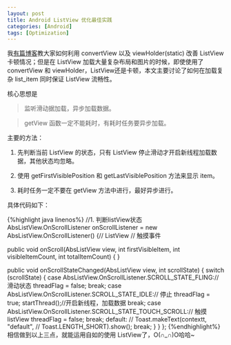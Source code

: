 ```yaml
---
layout: post
title: Android ListView 优化最佳实践
categories: [Android]
tags: [Optimization]
---
```


我[有篇博客](http://stackvoid.com/using-adapter-in-efficiency-way/)教大家如何利用 convertView 以及 viewHolder(static) 改善 ListView 卡顿情况；但是在 ListView 加载大量复杂布局和图片的时候，即使使用了 convertView 和 viewHolder，ListView还是卡顿，本文主要讨论了如何在加载复杂 list_item 同时保证 ListView 流畅性。

核心思想是

> 监听滑动据加载，异步加载数据。

> getView 函数一定不能耗时，有耗时任务要异步加载。


主要的方法：

1. 先判断当前 ListView 的状态，只有 ListView 停止滑动才开启新线程加载数据，其他状态均忽略。

1. 使用 getFirstVisiblePosition 和 getLastVisiblePosition 方法来显示 item。

1. 耗时任务一定不要在 getView 方法中进行，最好异步进行。

具体代码如下：

{%highlight java linenos%}
//1. 判断listView状态
AbsListView.OnScrollListener onScrollListener = new AbsListView.OnScrollListener() {// ListView
// 触摸事件

public void onScroll(AbsListView view, int firstVisibleItem,
int visibleItemCount, int totalItemCount) {
}

public void onScrollStateChanged(AbsListView view, int scrollState) {
switch (scrollState) {
case AbsListView.OnScrollListener.SCROLL_STATE_FLING:// 滑动状态
threadFlag = false;
break;
case AbsListView.OnScrollListener.SCROLL_STATE_IDLE:// 停止
threadFlag = true;
startThread();//开启新线程，加载数据
break;
case AbsListView.OnScrollListener.SCROLL_STATE_TOUCH_SCROLL:// 触摸listView
threadFlag = false;
break;
default:
// Toast.makeText(contextt, "default",
// Toast.LENGTH_SHORT).show();
break;
}
}
};
{%endhighlight%}
相信做到以上三点，就能运用自如的使用 ListView了，O(∩_∩)O哈哈~
